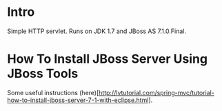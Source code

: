 # Intro
Simple HTTP servlet. Runs on JDK 1.7 and JBoss AS 7.1.0.Final.

# How To Install JBoss Server Using JBoss Tools
Some useful instructions (here)[http://lvtutorial.com/spring-mvc/tutorial-how-to-install-jboss-server-7-1-with-eclipse.html].

